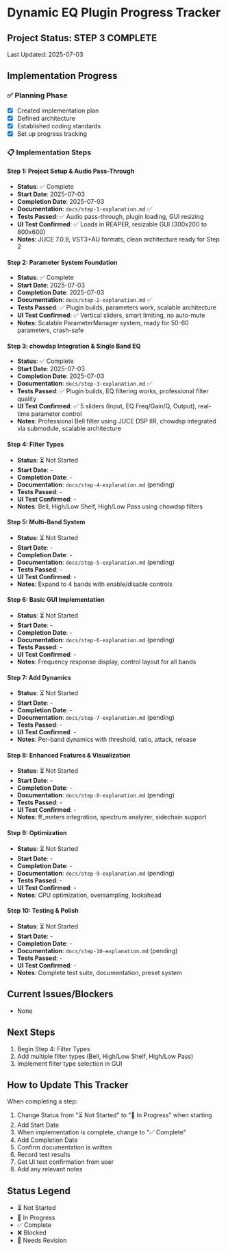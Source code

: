 # Dynamic EQ Plugin Progress Tracker

## Project Status: STEP 3 COMPLETE
Last Updated: 2025-07-03

## Implementation Progress

### ✅ Planning Phase
- [x] Created implementation plan
- [x] Defined architecture
- [x] Established coding standards
- [x] Set up progress tracking

### 📋 Implementation Steps

#### Step 1: Project Setup & Audio Pass-Through
- **Status**: ✅ Complete
- **Start Date**: 2025-07-03
- **Completion Date**: 2025-07-03
- **Documentation**: `docs/step-1-explanation.md` ✅
- **Tests Passed**: ✅ Audio pass-through, plugin loading, GUI resizing
- **UI Test Confirmed**: ✅ Loads in REAPER, resizable GUI (300x200 to 800x600)
- **Notes**: JUCE 7.0.9, VST3+AU formats, clean architecture ready for Step 2

#### Step 2: Parameter System Foundation
- **Status**: ✅ Complete
- **Start Date**: 2025-07-03
- **Completion Date**: 2025-07-03
- **Documentation**: `docs/step-2-explanation.md` ✅
- **Tests Passed**: ✅ Plugin builds, parameters work, scalable architecture
- **UI Test Confirmed**: ✅ Vertical sliders, smart limiting, no auto-mute
- **Notes**: Scalable ParameterManager system, ready for 50-60 parameters, crash-safe

#### Step 3: chowdsp Integration & Single Band EQ
- **Status**: ✅ Complete
- **Start Date**: 2025-07-03
- **Completion Date**: 2025-07-03
- **Documentation**: `docs/step-3-explanation.md` ✅
- **Tests Passed**: ✅ Plugin builds, EQ filtering works, professional filter quality
- **UI Test Confirmed**: ✅ 5 sliders (Input, EQ Freq/Gain/Q, Output), real-time parameter control
- **Notes**: Professional Bell filter using JUCE DSP IIR, chowdsp integrated via submodule, scalable architecture

#### Step 4: Filter Types
- **Status**: ⏳ Not Started
- **Start Date**: -
- **Completion Date**: -
- **Documentation**: `docs/step-4-explanation.md` (pending)
- **Tests Passed**: -
- **UI Test Confirmed**: -
- **Notes**: Bell, High/Low Shelf, High/Low Pass using chowdsp filters

#### Step 5: Multi-Band System
- **Status**: ⏳ Not Started
- **Start Date**: -
- **Completion Date**: -
- **Documentation**: `docs/step-5-explanation.md` (pending)
- **Tests Passed**: -
- **UI Test Confirmed**: -
- **Notes**: Expand to 4 bands with enable/disable controls

#### Step 6: Basic GUI Implementation
- **Status**: ⏳ Not Started
- **Start Date**: -
- **Completion Date**: -
- **Documentation**: `docs/step-6-explanation.md` (pending)
- **Tests Passed**: -
- **UI Test Confirmed**: -
- **Notes**: Frequency response display, control layout for all bands

#### Step 7: Add Dynamics
- **Status**: ⏳ Not Started
- **Start Date**: -
- **Completion Date**: -
- **Documentation**: `docs/step-7-explanation.md` (pending)
- **Tests Passed**: -
- **UI Test Confirmed**: -
- **Notes**: Per-band dynamics with threshold, ratio, attack, release

#### Step 8: Enhanced Features & Visualization
- **Status**: ⏳ Not Started
- **Start Date**: -
- **Completion Date**: -
- **Documentation**: `docs/step-8-explanation.md` (pending)
- **Tests Passed**: -
- **UI Test Confirmed**: -
- **Notes**: ff_meters integration, spectrum analyzer, sidechain support

#### Step 9: Optimization
- **Status**: ⏳ Not Started
- **Start Date**: -
- **Completion Date**: -
- **Documentation**: `docs/step-9-explanation.md` (pending)
- **Tests Passed**: -
- **UI Test Confirmed**: -
- **Notes**: CPU optimization, oversampling, lookahead

#### Step 10: Testing & Polish
- **Status**: ⏳ Not Started
- **Start Date**: -
- **Completion Date**: -
- **Documentation**: `docs/step-10-explanation.md` (pending)
- **Tests Passed**: -
- **UI Test Confirmed**: -
- **Notes**: Complete test suite, documentation, preset system

## Current Issues/Blockers
- None

## Next Steps
1. Begin Step 4: Filter Types
2. Add multiple filter types (Bell, High/Low Shelf, High/Low Pass)
3. Implement filter type selection in GUI

## How to Update This Tracker

When completing a step:
1. Change Status from "⏳ Not Started" to "🔄 In Progress" when starting
2. Add Start Date
3. When implementation is complete, change to "✅ Complete"
4. Add Completion Date
5. Confirm documentation is written
6. Record test results
7. Get UI test confirmation from user
8. Add any relevant notes

## Status Legend
- ⏳ Not Started
- 🔄 In Progress
- ✅ Complete
- ❌ Blocked
- 🔧 Needs Revision